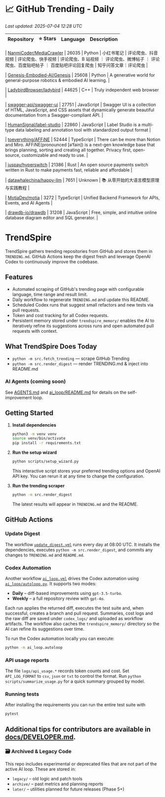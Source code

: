 <!-- TRENDING_START -->
# 📈 GitHub Trending - Daily

_Last updated: 2025-07-04 12:28 UTC_

| Repository | ⭐ Stars | Language | Description |
|------------|--------:|----------|-------------|

| [NanmiCoder/MediaCrawler](https://github.com/NanmiCoder/MediaCrawler) | 26035 | Python | 小红书笔记 | 评论爬虫、抖音视频 | 评论爬虫、快手视频 | 评论爬虫、B 站视频 ｜ 评论爬虫、微博帖子 ｜ 评论爬虫、百度贴吧帖子 ｜ 百度贴吧评论回复爬虫 | 知乎问答文章｜评论爬虫 |

| [Genesis-Embodied-AI/Genesis](https://github.com/Genesis-Embodied-AI/Genesis) | 25608 | Python | A generative world for general-purpose robotics & embodied AI learning. |

| [LadybirdBrowser/ladybird](https://github.com/LadybirdBrowser/ladybird) | 44625 | C++ | Truly independent web browser |

| [swagger-api/swagger-ui](https://github.com/swagger-api/swagger-ui) | 27751 | JavaScript | Swagger UI is a collection of HTML, JavaScript, and CSS assets that dynamically generate beautiful documentation from a Swagger-compliant API. |

| [HumanSignal/label-studio](https://github.com/HumanSignal/label-studio) | 22860 | JavaScript | Label Studio is a multi-type data labeling and annotation tool with standardized output format |

| [toeverything/AFFiNE](https://github.com/toeverything/AFFiNE) | 52444 | TypeScript | There can be more than Notion and Miro. AFFiNE(pronounced [ə‘fain]) is a next-gen knowledge base that brings planning, sorting and creating all together. Privacy first, open-source, customizable and ready to use. |

| [juspay/hyperswitch](https://github.com/juspay/hyperswitch) | 21386 | Rust | An open source payments switch written in Rust to make payments fast, reliable and affordable |

| [datawhalechina/happy-llm](https://github.com/datawhalechina/happy-llm) | 7651 | Unknown | 📚 从零开始的大语言模型原理与实践教程 |

| [MotiaDev/motia](https://github.com/MotiaDev/motia) | 3272 | TypeScript | Unified Backend Framework for APIs, Events, and AI Agents |

| [drawdb-io/drawdb](https://github.com/drawdb-io/drawdb) | 31208 | JavaScript | Free, simple, and intuitive online database diagram editor and SQL generator. |
<!-- TRENDING_END -->

# TrendSpire

TrendSpire gathers trending repositories from GitHub and stores them in `TRENDING.md`. GitHub Actions keep the digest fresh and leverage OpenAI Codex to continuously improve the codebase.

## Features

- Automated scraping of GitHub's trending page with configurable language, time range and result limit.
- Daily workflow to regenerate `TRENDING.md` and update this README.
- Scheduled Codex runs that suggest small refactors and new tests via pull requests.
- Token and cost tracking for all Codex requests.
- Persistent memory stored under `trendspire_memory/` enables the AI to
  iteratively refine its suggestions across runs and open automated pull
  requests with context.

## What TrendSpire Does Today

- `python -m src.fetch_trending` — scrape GitHub Trending
- `python -m src.render_digest` — render TRENDING.md & inject into README.md

### AI Agents (coming soon)
See [AGENTS.md](./AGENTS.md) and [ai_loop/README.md](./ai_loop/README.md) for details on the self-improvement loop.

## Getting Started

1. **Install dependencies**
   ```bash
   python3 -m venv venv
   source venv/bin/activate
   pip install -r requirements.txt
   ```

2. **Run the setup wizard**
   ```bash
   python scripts/setup_wizard.py
   ```
   This interactive script stores your preferred trending options and OpenAI API key.
   You can rerun it at any time to change the configuration.

3. **Run the trending scraper**
   ```bash
   python -m src.render_digest
   ```
   The latest results will appear in `TRENDING.md` and the README.


## GitHub Actions

### Update Digest

The workflow [`update_digest.yml`](.github/workflows/update_digest.yml) runs every day at 08:00 UTC. It installs the dependencies, executes `python -m src.render_digest`, and commits any changes to `TRENDING.md` and `README.md`.

### Codex Automation

Another workflow [`ai_loop.yml`](.github/workflows/ai_loop.yml) drives the Codex automation using [`ai_loop/autoloop.py`](ai_loop/autoloop.py). It supports two modes:

- **Daily** – diff-based improvements using `gpt-3.5-turbo`.
- **Weekly** – a full repository review with `gpt-4o`.

Each run applies the returned diff, executes the test suite and, when successful, creates a branch and pull request. Summaries, cost logs and the raw diff are saved under `codex_logs/` and uploaded as workflow artifacts. The workflow also caches the `trendspire_memory/` directory so the AI can refine its suggestions over time.

To run the Codex automation locally you can execute:

```bash
python -m ai_loop.autoloop
```

### API usage reports

The file `logs/api_usage.*` records token counts and cost. Set `API_LOG_FORMAT`
to `csv`, `json` or `txt` to control the format. Run `python
scripts/summarize_usage.py` for a quick summary grouped by model.

### Running tests

After installing the requirements you can run the entire test suite with

```bash
pytest
```

Additional tips for contributors are available in
[docs/DEVELOPER.md](docs/DEVELOPER.md).
---

### 🗃 Archived & Legacy Code

This repo includes experimental or deprecated files that are not part of the active AI loop. These are stored in:

- `legacy/` – old logic and patch tools
- `archive/` – past metrics and planning reports
- `later/` – utilities planned for future releases (Phase 5+)
